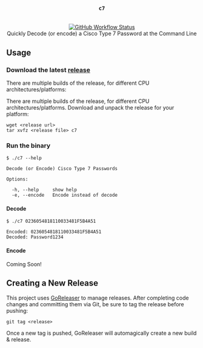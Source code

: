 <div align="center">
  <h3><code>c7</code></h3>
  <br/>
  <a href="https://github.com/thatmattlove/c7/actions?query=workflow%3Agoreleaser">
    <img alt="GitHub Workflow Status" src="https://img.shields.io/github/workflow/status/thatmattlove/c7/goreleaser?color=9100fa&style=for-the-badge">
  </a>
  <br/>
  Quickly Decode (or encode) a Cisco Type 7 Password at the Command Line
</div>

## Usage

### Download the latest [release](https://github.com/thatmattlove/c7/releases/latest)

There are multiple builds of the release, for different CPU architectures/platforms:

There are multiple builds of the release, for different CPU architectures/platforms. Download and unpack the release for your platform:

```shell
wget <release url>
tar xvfz <release file> c7
```

### Run the binary

```console
$ ./c7 --help

Decode (or Encode) Cisco Type 7 Passwords

Options:

  -h, --help     show help
  -e, --encode   Encode instead of decode
```

#### Decode

```console
$ ./c7 0236054818110033481F5B4A51

Encoded: 0236054818110033481F5B4A51
Decoded: Password1234

```

#### Encode

Coming Soon!

## Creating a New Release

This project uses [GoReleaser](https://goreleaser.com/) to manage releases. After completing code changes and committing them via Git, be sure to tag the release before pushing:

```
git tag <release>
```

Once a new tag is pushed, GoReleaser will automagically create a new build & release.
